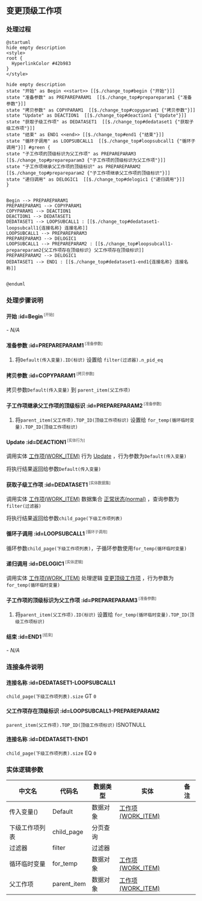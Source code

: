 ## 变更顶级工作项 <!-- {docsify-ignore-all} -->

   

### 处理过程

```plantuml
@startuml
hide empty description
<style>
root {
  HyperlinkColor #42b983
}
</style>

hide empty description
state "开始" as Begin <<start>> [[$./change_top#begin {"开始"}]]
state "准备参数" as PREPAREPARAM1  [[$./change_top#prepareparam1 {"准备参数"}]]
state "拷贝参数" as COPYPARAM1  [[$./change_top#copyparam1 {"拷贝参数"}]]
state "Update" as DEACTION1  [[$./change_top#deaction1 {"Update"}]]
state "获取子级工作项" as DEDATASET1  [[$./change_top#dedataset1 {"获取子级工作项"}]]
state "结束" as END1 <<end>> [[$./change_top#end1 {"结束"}]]
state "循环子调用" as LOOPSUBCALL1  [[$./change_top#loopsubcall1 {"循环子调用"}]] #green {
state "子工作项的顶级标识为父工作项" as PREPAREPARAM3  [[$./change_top#prepareparam3 {"子工作项的顶级标识为父工作项"}]]
state "子工作项继承父工作项的顶级标识" as PREPAREPARAM2  [[$./change_top#prepareparam2 {"子工作项继承父工作项的顶级标识"}]]
state "递归调用" as DELOGIC1  [[$./change_top#delogic1 {"递归调用"}]]
}


Begin --> PREPAREPARAM1
PREPAREPARAM1 --> COPYPARAM1
COPYPARAM1 --> DEACTION1
DEACTION1 --> DEDATASET1
DEDATASET1 --> LOOPSUBCALL1 : [[$./change_top#dedataset1-loopsubcall1{连接名称} 连接名称]]
LOOPSUBCALL1 --> PREPAREPARAM3
PREPAREPARAM3 --> DELOGIC1
LOOPSUBCALL1 --> PREPAREPARAM2 : [[$./change_top#loopsubcall1-prepareparam2{父工作项存在顶级标识} 父工作项存在顶级标识]]
PREPAREPARAM2 --> DELOGIC1
DEDATASET1 --> END1 : [[$./change_top#dedataset1-end1{连接名称} 连接名称]]


@enduml
```


### 处理步骤说明

#### 开始 :id=Begin<sup class="footnote-symbol"> <font color=gray size=1>[开始]</font></sup>



*- N/A*
#### 准备参数 :id=PREPAREPARAM1<sup class="footnote-symbol"> <font color=gray size=1>[准备参数]</font></sup>



1. 将`Default(传入变量).ID(标识)` 设置给  `filter(过滤器).n_pid_eq`

#### 拷贝参数 :id=COPYPARAM1<sup class="footnote-symbol"> <font color=gray size=1>[拷贝参数]</font></sup>



拷贝参数`Default(传入变量)` 到 `parent_item(父工作项)`

#### 子工作项继承父工作项的顶级标识 :id=PREPAREPARAM2<sup class="footnote-symbol"> <font color=gray size=1>[准备参数]</font></sup>



1. 将`parent_item(父工作项).TOP_ID(顶级工作项标识)` 设置给  `for_temp(循环临时变量).TOP_ID(顶级工作项标识)`

#### Update :id=DEACTION1<sup class="footnote-symbol"> <font color=gray size=1>[实体行为]</font></sup>



调用实体 [工作项(WORK_ITEM)](module/ProjMgmt/Work_item.md) 行为 [Update](module/ProjMgmt/Work_item#行为) ，行为参数为`Default(传入变量)`

将执行结果返回给参数`Default(传入变量)`

#### 获取子级工作项 :id=DEDATASET1<sup class="footnote-symbol"> <font color=gray size=1>[实体数据集]</font></sup>



调用实体 [工作项(WORK_ITEM)](module/ProjMgmt/Work_item.md) 数据集合 [正常状态(normal)](module/ProjMgmt/Work_item#数据集合) ，查询参数为`filter(过滤器)`

将执行结果返回给参数`child_page(下级工作项列表)`

#### 循环子调用 :id=LOOPSUBCALL1<sup class="footnote-symbol"> <font color=gray size=1>[循环子调用]</font></sup>



循环参数`child_page(下级工作项列表)`，子循环参数使用`for_temp(循环临时变量)`
#### 递归调用 :id=DELOGIC1<sup class="footnote-symbol"> <font color=gray size=1>[实体逻辑]</font></sup>



调用实体 [工作项(WORK_ITEM)](module/ProjMgmt/Work_item.md) 处理逻辑 [变更顶级工作项]((module/ProjMgmt/Work_item/logic/change_top.md)) ，行为参数为`for_temp(循环临时变量)`

#### 子工作项的顶级标识为父工作项 :id=PREPAREPARAM3<sup class="footnote-symbol"> <font color=gray size=1>[准备参数]</font></sup>



1. 将`parent_item(父工作项).ID(标识)` 设置给  `for_temp(循环临时变量).TOP_ID(顶级工作项标识)`

#### 结束 :id=END1<sup class="footnote-symbol"> <font color=gray size=1>[结束]</font></sup>



*- N/A*


### 连接条件说明
#### 连接名称 :id=DEDATASET1-LOOPSUBCALL1

`child_page(下级工作项列表).size` GT `0`
#### 父工作项存在顶级标识 :id=LOOPSUBCALL1-PREPAREPARAM2

`parent_item(父工作项).TOP_ID(顶级工作项标识)` ISNOTNULL
#### 连接名称 :id=DEDATASET1-END1

`child_page(下级工作项列表).size` EQ `0`


### 实体逻辑参数

|    中文名   |    代码名    |  数据类型    |  实体   |备注 |
| --------| --------| -------- | -------- | --------   |
|传入变量(<i class="fa fa-check"/></i>)|Default|数据对象|[工作项(WORK_ITEM)](module/ProjMgmt/Work_item.md)||
|下级工作项列表|child_page|分页查询|||
|过滤器|filter|过滤器|||
|循环临时变量|for_temp|数据对象|[工作项(WORK_ITEM)](module/ProjMgmt/Work_item.md)||
|父工作项|parent_item|数据对象|[工作项(WORK_ITEM)](module/ProjMgmt/Work_item.md)||
